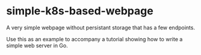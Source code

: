 # simple-k8s-based-webpage
A very simple webpage without persistant storage that has a few endpoints. 

Use this as an example to accompany a tutorial showing how to write a simple web server in Go.

